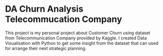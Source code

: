 # DA Churn Analysis Telecommucation Company
This project is my personal project about Customer Churn using dataset from Telecommunication Company provided by Kaggle. I created Data Visualisation with Python to get some insight from the dataset that can used for arrange their next strategic planning. 
